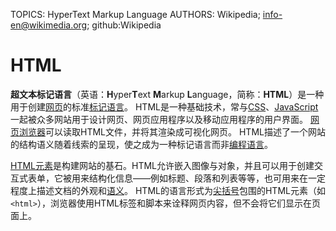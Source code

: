 TOPICS: HyperText Markup Language
AUTHORS: Wikipedia; info-en@wikimedia.org; github:Wikipedia

# HTML

**超文本标记语言**（英语：**H**yper**T**ext **M**arkup **L**anguage，简称：**HTML**）是一种用于创建[网页](#)的标准[标记语言](#)。
HTML是一种基础技术，常与[CSS](#)、[JavaScript](#)一起被众多网站用于设计网页、网页应用程序以及移动应用程序的用户界面。
[网页浏览器](#)可以读取HTML文件，并将其渲染成可视化网页。
HTML描述了一个网站的结构语义随着线索的呈现，使之成为一种标记语言而非[编程语言](#)。

[HTML元素](#)是构建网站的基石。HTML允许嵌入图像与对象，并且可以用于创建交互式表单，它被用来结构化信息——例如标题、段落和列表等等，也可用来在一定程度上描述文档的外观和[语义](#)。
HTML的语言形式为[尖括号](#)包围的HTML元素（如`<html>`），浏览器使用HTML标签和脚本来诠释网页内容，但不会将它们显示在页面上。
